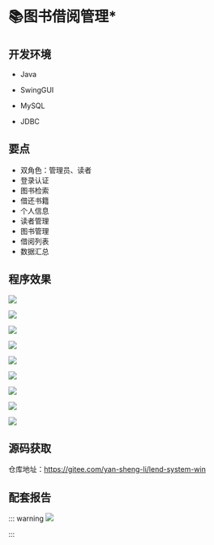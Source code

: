 # 📚图书借阅管理*

<MyGlobalComponent />


## 开发环境

- Java

- SwingGUI

- MySQL

- JDBC


## 要点
- 双角色：管理员、读者
- 登录认证
- 图书检索
- 借还书籍
- 个人信息
- 读者管理
- 图书管理
- 借阅列表
- 数据汇总


## 程序效果

![](http://cdn.qiniu.liyansheng.top/img/df79e8358955e6e7e65bcc17728d1e52.jpeg)



![](http://cdn.qiniu.liyansheng.top/img/eb10ac052648fc44e1259c69ad9520d2.jpeg)



![](http://cdn.qiniu.liyansheng.top/img/67b19112ed7a3d7e7704fa4e6e5f4bd5.jpeg)



![](http://cdn.qiniu.liyansheng.top/img/7b0fa8e1c076d8a8b51495b2c28c1a90.jpeg)


![](http://cdn.qiniu.liyansheng.top/img/f402f2d2d1c78f2aeee97f5bd3be5415.jpeg)



![](http://cdn.qiniu.liyansheng.top/img/2308bde760e9896d4470f90c10c5d5ac.jpeg)



![](http://cdn.qiniu.liyansheng.top/img/8c4ba3fd3af2c2f39f05f109d6a64810.jpeg)



![](http://cdn.qiniu.liyansheng.top/img/9076b9a735a12df89f55226523495467.jpeg)



![](http://cdn.qiniu.liyansheng.top/img/fd188a7a13c16dd9fe86dc91ee2cb1d1.jpeg)

## 源码获取
<PasswordProtected>

仓库地址：https://gitee.com/yan-sheng-li/lend-system-win

</PasswordProtected>


## 配套报告

::: warning
![](http://cdn.qiniu.liyansheng.top/img/报告预览.png)
<!-- ![](http://cdn.qiniu.liyansheng.top/img/Snipaste_2024-06-15_00-16-33.png) -->
:::

<PaymentButton :productId="141" :buttonText="'点我获取-报告'"/>